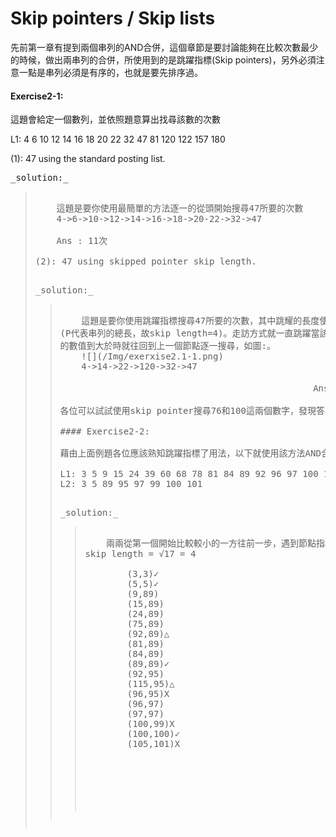 # Skip pointers / Skip lists

先前第一章有提到兩個串列的AND合併，這個章節是要討論能夠在比較次數最少的時候，做出兩串列的合併，所使用到的是跳躍指標(Skip pointers)，另外必須注意一點是串列必須是有序的，也就是要先排序過。

#### Exercise2-1:

這題會給定一個數列，並依照題意算出找尋該數的次數

L1: 4 6 10 12 14 16 18 20 22 32 47 81 120 122 157 180

(1): 47 using the standard posting list.

<pre>_solution:_<blockquote>
    這題是要你使用最簡單的方法逐一的從頭開始搜尋47所要的次數
    4->6->10->12->14->16->18->20-22->32->47<br>
    Ans : 11次

(2): 47 using skipped pointer skip length.

<pre>_solution:_<blockquote>
    這題是要你使用跳躍指標搜尋47所要的次數，其中跳耀的長度使用均等空間√P<br>(P代表串列的總長，故skip length=4)。走訪方式就一直跳躍當該數小於要被搜尋<br>的數值到大於時就往回到上一個節點逐一搜尋，如圖:。  
    ![](/Img/exerxise2.1-1.png)
    4->14->22->120->32->47<br>
                                                Ans : 6次
    
各位可以試試使用skip pointer搜尋76和100這兩個數字，發現答案都是7次。

#### Exercise2-2:

藉由上面例題各位應該熟知跳躍指標了用法，以下就使用該方法AND合併兩串列吧!

L1: 3 5 9 15 24 39 60 68 78 81 84 89 92 96 97 100 115
L2: 3 5 89 95 97 99 100 101

<pre>_solution:_<blockquote>
    兩兩從第一個開始比較較小的一方往前一步，遇到節點指標就使用指標跳躍<br>skip length = √17 = 4<br>
        (3,3)✓
        (5,5)✓
        (9,89)
        (15,89)
        (24,89)
        (75,89)
        (92,89)△
        (81,89)
        (84,89)
        (89,89)✓
        (92,95)
        (115,95)△
        (96,95)X
        (96,97)
        (97,97)
        (100,99)X
        (100,100)✓
        (105,101)X<br>
                                                Ans: 共18次


